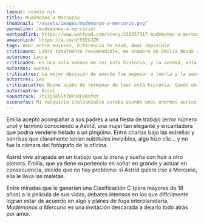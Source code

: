 ```yaml
---
layout: novela.njk
title: Mudémonos a Mercurio
thumbnail: "/assets/images/mudemonos-a-mercurio.png"
permalink: /mudemonos-a-mercurio/
wattpadlink: https://www.wattpad.com/story/330357317-mudémonos-a-mercurio
amazonlink: https://a.co/d/55EUJZR
tags: Amor entre mujeres, Diferencia de edad, Amor imposible
criticauno: Libro totalmente recomendable, me enamoré de Emilia desde el segundo párrafo, pasé por mil emociones con su manera de sentir y de ilusionarse con la vida y el amor, y por supuesto, con su sabor de helado preferido. La manera de escribir de esta autora es simplemente sublime, una caricia al alma. Qué bonito romance entre dos chicas como pocas veces tenemos el privilegio de leer.
autoruno: Laura
criticados: En una sola mañana me leí esta historia, y la verdad, esta muy bien escrita, desarrollada de manera sutil, aun que si me hubiera gustado más desarrollo, me gustó como se abordó la historia. Ahora leeré la otra versión 😅
autordos: Sunkai
criticatres: La mejor decisión de anoche fue empezar a leerla y la peor engancharme tanto que en menos de 24h me la he terminado ("ahora vamos a leer la versión de Asgrid y lo sabes").Me ha encantado la historia, las referencias a pelis, libros y música, las explicaciones al final de los capítulos... TODO. Gracias por todo ❤️❤️
autortres: Leo
criticacuatro: Bueno acabo de terminar de leer está historia. Quedé enamorada. Tengo contra la escritora que no pude pegar el ojo en toda la noche 😂😂 si algún día me lee quiero agradecerle por compartir su talento con estas humildes lectoras.
autorcuatro: Nicol
soundtrack: 2txZq5K5St7HrUXFVAXtRt
escenafav: Mi valquiria inalcanzable estaba usando unos enormes auriculares de diadema que estaban conectados a una rocola digital. Su cabeza estaba ligeramente ladeada y agachada, tenía los ojos cerrados y sus labios se encontraban entreabiertos. Su cuerpo se meneaba de un modo casi imperceptible, pero deliciosamente sensual. A mí se me olvidó cómo respirar y se me antojó saber qué era lo que estaba escuchando
---
```


Emilia aceptó acompañar a sus padres a una fiesta de trabajo (error número uno) y terminó conociendo a Astrid, una mujer tan elegante y encantadora que podría venderle helado a un pingüino. Entre charlas bajo las estrellas y sonrisas que claramente tenían subtítulos invisibles, algo hizo *clic*… y no fue la cámara del fotógrafo de la oficina.

Astrid vive atrapada en un trabajo que la drena y sueña con huir a otro planeta. Emilia, que ya tiene experiencia en soñar en grande y actuar en consecuencia, decide que no hay problema: si Astrid quiere irse a Mercurio, ella le lleva las maletas.

Entre miradas que le ganarían una Clasificación C (para mayores de 18 años) a la película de sus vidas, debates intensos en los que difícilmente logran estar de acuerdo en algo y planes de fuga interplanetaria, *Mudémonos a Mercurio* es una invitación descarada a dejarlo todo atrás por amor.

